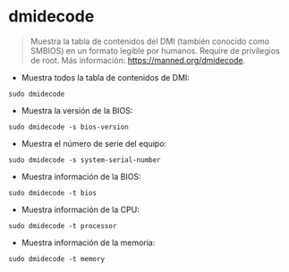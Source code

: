 # dmidecode

> Muestra la tabla de contenidos del DMI (también conocido como SMBIOS) en un formato legible por humanos.
> Require de privilegios de root.
> Más información: <https://manned.org/dmidecode>.
- Muestra todos la tabla de contenidos de DMI:

`sudo dmidecode`

- Muestra la versión de la BIOS:

`sudo dmidecode -s bios-version`

- Muestra el número de serie del equipo:

`sudo dmidecode -s system-serial-number`

- Muestra información de la BIOS:

`sudo dmidecode -t bios`

- Muestra información de la CPU:

`sudo dmidecode -t processor`

- Muestra información de la memoria:

`sudo dmidecode -t memory`
